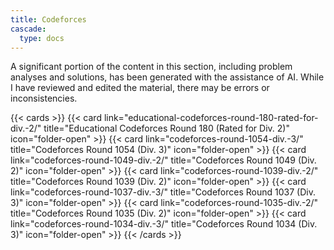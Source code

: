 ```yaml
---
title: Codeforces
cascade:
  type: docs
---
```


A significant portion of the content in this section, including problem analyses and solutions, has been generated with the assistance of AI. While I have reviewed and edited the material, there may be errors or inconsistencies.

{{< cards >}}
  {{< card link="educational-codeforces-round-180-rated-for-div.-2/" title="Educational Codeforces Round 180 (Rated for Div. 2)" icon="folder-open" >}}
  {{< card link="codeforces-round-1054-div.-3/" title="Codeforces Round 1054 (Div. 3)" icon="folder-open" >}}
  {{< card link="codeforces-round-1049-div.-2/" title="Codeforces Round 1049 (Div. 2)" icon="folder-open" >}}
  {{< card link="codeforces-round-1039-div.-2/" title="Codeforces Round 1039 (Div. 2)" icon="folder-open" >}}
  {{< card link="codeforces-round-1037-div.-3/" title="Codeforces Round 1037 (Div. 3)" icon="folder-open" >}}
  {{< card link="codeforces-round-1035-div.-2/" title="Codeforces Round 1035 (Div. 2)" icon="folder-open" >}}
  {{< card link="codeforces-round-1034-div.-3/" title="Codeforces Round 1034 (Div. 3)" icon="folder-open" >}}
{{< /cards >}}